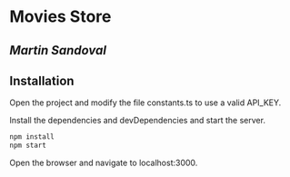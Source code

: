 # Movies Store

## _Martin Sandoval_

## Installation

Open the project and modify the file constants.ts to use a valid API_KEY.

Install the dependencies and devDependencies and start the server.

```sh
npm install
npm start
```

Open the browser and navigate to localhost:3000.
